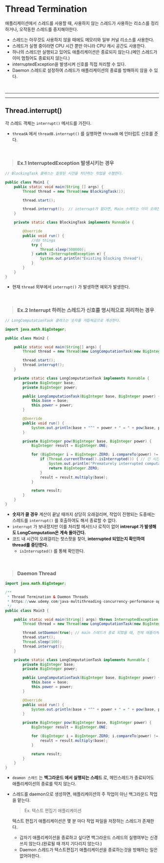 # **Thread Termination**

애플리케이션에서 스레드를 사용할 때, 사용하지 않는 스레드가 사용하는 리소스를 정리하거나, 오작동한 스레드를 중지해야한다.

- 스레드는 아무것도 사용하지 않을 때에도 메모리와 일부 커널 리소스를 사용한다.
- 스레드가 실행 중이라면 CPU 시간 뿐만 아니라 CPU 캐시 공간도 사용한다.
- 하나의 스레드만 실행되고 있어도 애플리케이션은 종료되지 않는다.(메인 스레드가 이미 멈췄어도 종료되지 않는다.)
- interruptedException을 발생시켜 신호를 직접 처리할 수 있다.
- Daemon 스레드로 설정하여 스레드가 애플리케이션의 종료를 방해하지 않을 수 있다.


<br><hr><hr>

## **Thread.interrupt()**

각 스레드 객체는 `interrupt()` 메서드를 가진다.

- `threadA` 에서 `threadB.interrupt()` 를 실행하면 `threadB` 에 인터럽트 신호를 준다.

<br>

> ### **Ex.1 InterruptedException 발생시키는 경우**

```java
// BlockingTask 클래스는 잘못된 시간을 차단하는 작업을 수행한다.

public class Main1 {
    public static void main(String [] args) {
        Thread thread = new Thread(new BlockingTask());

        thread.start();

        thread.interrupt();  // interrupt가 없다면, Main 스레드는 이미 오래전에 종료되었음에도 불구하고 blocking 스레드가 종료될 때 까지 기다린다.
    }

    private static class BlockingTask implements Runnable {

        @Override
        public void run() {
            //do things
            try {
                Thread.sleep(500000);
            } catch (InterruptedException e) {
                System.out.println("Existing blocking thread");
            }
        }
    }
}
```

- 현재 `thread` 외부에서 `interrupt()` 가 발생하면 예외가 발생한다.

<br>

> ### **Ex.2 Interrupt 하려는 스레드가 신호를 명시적으로 처리하는 경우**

```java
// LongComputationTask 클래스는 숫자를 거듭제곱으로 계산한다.

import java.math.BigInteger;

public class Main2 {

    public static void main(String[] args) {
        Thread thread = new Thread(new LongComputationTask(new BigInteger("200000"), new BigInteger("100000000")));

        thread.start();
        thread.interrupt();
    }

    private static class LongComputationTask implements Runnable {
        private BigInteger base;
        private BigInteger power;

        public LongComputationTask(BigInteger base, BigInteger power) {
            this.base = base;
            this.power = power;
        }

        @Override
        public void run() {
            System.out.println(base + "^" + power + " = " + pow(base, power));
        }

        private BigInteger pow(BigInteger base, BigInteger power) {
            BigInteger result = BigInteger.ONE;

            for (BigInteger i = BigInteger.ZERO; i.compareTo(power) != 0; i = i.add(BigInteger.ONE)) { // hotspot
                if (Thread.currentThread().isInterrupted()) { // 긴 시간이 소요되는 처리 과정에서 외부에서 interrupted 되었는지 확인하여 작업도중 스레드를 interrupt 한다.
                    System.out.println("Prematurely interrupted computation");
                    return BigInteger.ZERO;
                }
                result = result.multiply(base);
            }

            return result;
        }
    }
}
```

- **숫자가 클 경우** 계산이 끝날 때까지 상당히 오래걸리며, 작업이 진행되는 도중에는 스레드를 `interrupt()` 를 호출하여도 해서 종료할 수 없다.
- `interrupt` 가 보내졌지만 이를 처리할 메서드나 로직이 없어 **intrerupt 가 발생해도 LongComputation은 계속 돌아간다.**
- 코드 내 시간이 오래걸리는 핫스팟을 찾아, **interrupted 되었는지 확인하여 thread를 중단한다.**
    - `isInterrupted()` 를 통해 확인한다.

<br>

> ###  **Daemon Thread**

```java
import java.math.BigInteger;

/**
 * Thread Termination & Daemon Threads
 * https://www.udemy.com/java-multithreading-concurrency-performance-optimization
 */
public class Main3 {

    public static void main(String[] args) throws InterruptedException {
        Thread thread = new Thread(new LongComputationTask(new BigInteger("200000"), new BigInteger("100000000")));

        thread.setDaemon(true); // main 스레드가 종료 되었을 때, 전체 애플리케이션이 종료된다.
        thread.start();
        Thread.sleep(100);
        thread.interrupt();
    }

    private static class LongComputationTask implements Runnable {
        private BigInteger base;
        private BigInteger power;

        public LongComputationTask(BigInteger base, BigInteger power) {
            this.base = base;
            this.power = power;
        }

        @Override
        public void run() {
            System.out.println(base + "^" + power + " = " + pow(base, power));
        }

        private BigInteger pow(BigInteger base, BigInteger power) {
            BigInteger result = BigInteger.ONE;

            for (BigInteger i = BigInteger.ZERO; i.compareTo(power) != 0; i = i.add(BigInteger.ONE)) {
                result = result.multiply(base);
            }

            return result;
        }
    }
}
```

- `deamon 스레드` 는 **백그라운드 에서 실행되는 스레드** 로, 메인스레드가 종료되어도 애플리케이션의 종료를 막지 않는다.
- 스레드를 daemon으로 생성하면, 애플리케이션의 주 작업이 아닌 백그라운드 작업을 맡는다.

    > Ex. 텍스트 편집기 애플리케이션

    텍스트 편집기 애플리케이션은 몇 분 마다 작업 파일을 저장하는 스레드가 존재한다.

    - 갑자기 애플리케이션을 종료하고 싶다면 백그라운드 스레드의 실행여부는 신경쓰지 않는다.(완료될 때 까지 기다리지 않는다.)
    - Daemon 스레드가 텍스트편집기 애플리케이션을 종료하는것을 방해하는 일은 없어야한다.